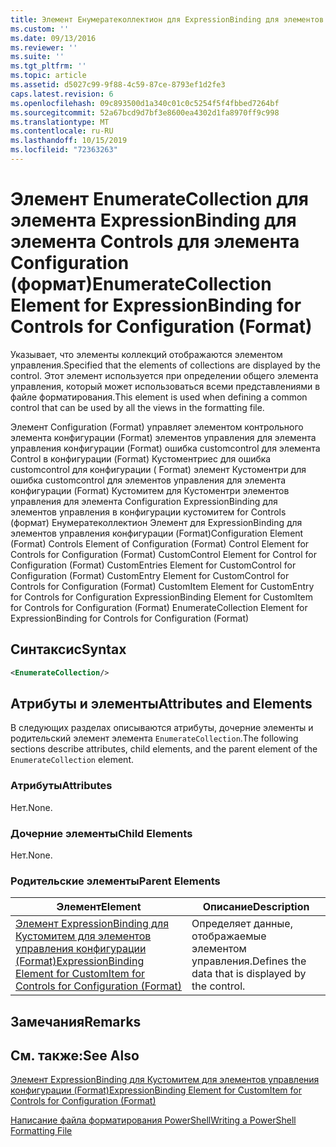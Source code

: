 ```yaml
---
title: Элемент Енумератеколлектион для ExpressionBinding для элементов управления конфигурации (Format) | Документация Майкрософт
ms.custom: ''
ms.date: 09/13/2016
ms.reviewer: ''
ms.suite: ''
ms.tgt_pltfrm: ''
ms.topic: article
ms.assetid: d5027c99-9f88-4c59-87ce-8793ef1d2fe3
caps.latest.revision: 6
ms.openlocfilehash: 09c893500d1a340c01c0c5254f5f4fbbed7264bf
ms.sourcegitcommit: 52a67bcd9d7bf3e8600ea4302d1fa8970ff9c998
ms.translationtype: MT
ms.contentlocale: ru-RU
ms.lasthandoff: 10/15/2019
ms.locfileid: "72363263"
---
```

# <a name="enumeratecollection-element-for-expressionbinding-for-controls-for-configuration-format"></a><span data-ttu-id="3ac73-102">Элемент EnumerateCollection для элемента ExpressionBinding для элемента Controls для элемента Configuration (формат)</span><span class="sxs-lookup"><span data-stu-id="3ac73-102">EnumerateCollection Element for ExpressionBinding for Controls for Configuration (Format)</span></span>

<span data-ttu-id="3ac73-103">Указывает, что элементы коллекций отображаются элементом управления.</span><span class="sxs-lookup"><span data-stu-id="3ac73-103">Specified that the elements of collections are displayed by the control.</span></span> <span data-ttu-id="3ac73-104">Этот элемент используется при определении общего элемента управления, который может использоваться всеми представлениями в файле форматирования.</span><span class="sxs-lookup"><span data-stu-id="3ac73-104">This element is used when defining a common control that can be used by all the views in the formatting file.</span></span>

<span data-ttu-id="3ac73-105">Элемент Configuration (Format) управляет элементом контрольного элемента конфигурации (Format) элементов управления для элемента управления конфигурации (Format) ошибка customcontrol для элемента Control в конфигурации (Format) Кустоментриес для ошибка customcontrol для конфигурации ( Format) элемент Кустоментри для ошибка customcontrol для элементов управления для элемента конфигурации (Format) Кустомитем для Кустоментри элементов управления для элемента Configuration ExpressionBinding для элементов управления в конфигурации кустомитем for Controls (формат) Енумератеколлектион Элемент для ExpressionBinding для элементов управления конфигурации (Format)</span><span class="sxs-lookup"><span data-stu-id="3ac73-105">Configuration Element (Format) Controls Element of Configuration (Format) Control Element for Controls for Configuration (Format) CustomControl Element for Control for Configuration (Format) CustomEntries Element for CustomControl for Configuration (Format) CustomEntry Element for CustomControl for Controls for Configuration (Format) CustomItem Element for CustomEntry for Controls for Configuration ExpressionBinding Element for CustomItem for Controls for Configuration (Format) EnumerateCollection Element for ExpressionBinding for Controls for Configuration (Format)</span></span>

## <a name="syntax"></a><span data-ttu-id="3ac73-106">Синтаксис</span><span class="sxs-lookup"><span data-stu-id="3ac73-106">Syntax</span></span>

```xml
<EnumerateCollection/>
```

## <a name="attributes-and-elements"></a><span data-ttu-id="3ac73-107">Атрибуты и элементы</span><span class="sxs-lookup"><span data-stu-id="3ac73-107">Attributes and Elements</span></span>

<span data-ttu-id="3ac73-108">В следующих разделах описываются атрибуты, дочерние элементы и родительский элемент элемента `EnumerateCollection`.</span><span class="sxs-lookup"><span data-stu-id="3ac73-108">The following sections describe attributes, child elements, and the parent element of the `EnumerateCollection` element.</span></span>

### <a name="attributes"></a><span data-ttu-id="3ac73-109">Атрибуты</span><span class="sxs-lookup"><span data-stu-id="3ac73-109">Attributes</span></span>

<span data-ttu-id="3ac73-110">Нет.</span><span class="sxs-lookup"><span data-stu-id="3ac73-110">None.</span></span>

### <a name="child-elements"></a><span data-ttu-id="3ac73-111">Дочерние элементы</span><span class="sxs-lookup"><span data-stu-id="3ac73-111">Child Elements</span></span>

<span data-ttu-id="3ac73-112">Нет.</span><span class="sxs-lookup"><span data-stu-id="3ac73-112">None.</span></span>

### <a name="parent-elements"></a><span data-ttu-id="3ac73-113">Родительские элементы</span><span class="sxs-lookup"><span data-stu-id="3ac73-113">Parent Elements</span></span>

|<span data-ttu-id="3ac73-114">Элемент</span><span class="sxs-lookup"><span data-stu-id="3ac73-114">Element</span></span>|<span data-ttu-id="3ac73-115">Описание</span><span class="sxs-lookup"><span data-stu-id="3ac73-115">Description</span></span>|
|-------------|-----------------|
|[<span data-ttu-id="3ac73-116">Элемент ExpressionBinding для Кустомитем для элементов управления конфигурации (Format)</span><span class="sxs-lookup"><span data-stu-id="3ac73-116">ExpressionBinding Element for CustomItem for Controls for Configuration (Format)</span></span>](./expressionbinding-element-for-customitem-for-controls-for-configuration-format.md)|<span data-ttu-id="3ac73-117">Определяет данные, отображаемые элементом управления.</span><span class="sxs-lookup"><span data-stu-id="3ac73-117">Defines the data that is displayed by the control.</span></span>|

## <a name="remarks"></a><span data-ttu-id="3ac73-118">Замечания</span><span class="sxs-lookup"><span data-stu-id="3ac73-118">Remarks</span></span>

## <a name="see-also"></a><span data-ttu-id="3ac73-119">См. также:</span><span class="sxs-lookup"><span data-stu-id="3ac73-119">See Also</span></span>

[<span data-ttu-id="3ac73-120">Элемент ExpressionBinding для Кустомитем для элементов управления конфигурации (Format)</span><span class="sxs-lookup"><span data-stu-id="3ac73-120">ExpressionBinding Element for CustomItem for Controls for Configuration (Format)</span></span>](./expressionbinding-element-for-customitem-for-controls-for-configuration-format.md)

[<span data-ttu-id="3ac73-121">Написание файла форматирования PowerShell</span><span class="sxs-lookup"><span data-stu-id="3ac73-121">Writing a PowerShell Formatting File</span></span>](./writing-a-powershell-formatting-file.md)
